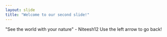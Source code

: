 ```yaml
---
layout: slide
title: "Welcome to our second slide!"
---
```

"See the world with your nature" - Niteesh12
Use the left arrow to go back!
